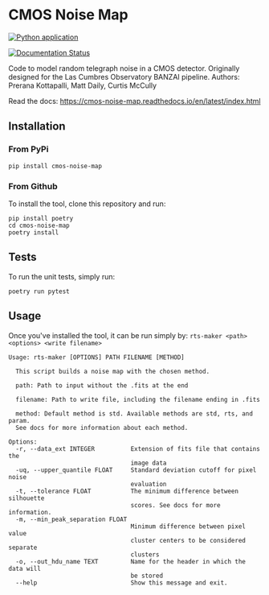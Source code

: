 # CMOS Noise Map
[![Python application](https://github.com/LCOGT/cmos-noise-map/actions/workflows/python-app.yml/badge.svg)](https://github.com/LCOGT/cmos-noise-map/actions/workflows/python-app.yml)

[![Documentation Status](https://readthedocs.org/projects/cmos-noise-map/badge/?version=latest)](https://cmos-noise-map.readthedocs.io/en/latest/?badge=latest)

Code to model random telegraph noise in a CMOS detector. Originally designed for the Las Cumbres Observatory BANZAI pipeline.
Authors: Prerana Kottapalli, Matt Daily, Curtis McCully

Read the docs: https://cmos-noise-map.readthedocs.io/en/latest/index.html

## Installation
### From PyPi
```
pip install cmos-noise-map
```

### From Github
To install the tool, clone this repository and run:

```
pip install poetry
cd cmos-noise-map
poetry install
```
## Tests
To run the unit tests, simply run:

`poetry run pytest`

## Usage
Once you've installed the tool, it can be run simply by:
`rts-maker <path> <options> <write filename>`

```
Usage: rts-maker [OPTIONS] PATH FILENAME [METHOD]

  This script builds a noise map with the chosen method.

  path: Path to input without the .fits at the end

  filename: Path to write file, including the filename ending in .fits

  method: Default method is std. Available methods are std, rts, and param.
  See docs for more information about each method.

Options:
  -r, --data_ext INTEGER          Extension of fits file that contains the
                                  image data
  -uq, --upper_quantile FLOAT     Standard deviation cutoff for pixel noise
                                  evaluation
  -t, --tolerance FLOAT           The minimum difference between silhouette
                                  scores. See docs for more information.
  -m, --min_peak_separation FLOAT
                                  Minimum difference between pixel value
                                  cluster centers to be considered separate
                                  clusters
  -o, --out_hdu_name TEXT         Name for the header in which the data will
                                  be stored
  --help                          Show this message and exit.

```

